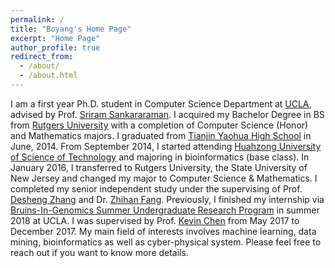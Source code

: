 ```yaml
---
permalink: /
title: "Boyang's Home Page"
excerpt: "Home Page"
author_profile: true
redirect_from: 
  - /about/
  - /about.html
---
```


I am a first year Ph.D. student in Computer Science Department at [UCLA](http://www.ucla.edu/), advised by Prof. [Sriram Sankararaman](http://web.cs.ucla.edu/~sriram/). I acquired my Bachelor Degree in BS from [Rutgers University](https://en.wikipedia.org/wiki/Rutgers_University) with a completion of Computer Science (Honor) and Mathematics majors. I graduated from [Tianjin Yaohua High School](https://en.wikipedia.org/wiki/Yaohua_High_School) in June, 2014. From September 2014, I started attending [Huahzong University of Science of Technology](https://en.wikipedia.org/wiki/Huazhong_University_of_Science_and_Technology) and majoring in bioinformatics (base class). In January 2016, I transferred to Rutgers University, the State University of New Jersey and changed my major to Computer Science & Mathematics. I completed my senior independent study under the supervising of Prof. [Desheng Zhang](https://www.cs.rutgers.edu/~dz220/) and Dr. [Zhihan Fang](http://zhihanfang.com/). Previously, I finished my internship via [Bruins-In-Genomics Summer Undergraduate Research Program](https://qcb.ucla.edu/big-summer/big2018/) in summer 2018 at UCLA. I was supervised by Prof. [Kevin Chen](https://genfaculty.rutgers.edu/kcchen/home) from May 2017 to December 2017. My main field of interests involves machine learning, data mining, bioinformatics as well as cyber-physical system. Please feel free to reach out if you want to know more details. 
